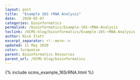 ```yaml
---
layout: post
title:  "Example 16S rRNA Analysis"
date:   2020-05-07
categories: bioinformatics
permalink: /bioinformatics/Example-16S-rRNA-Analysis
toclink: /OCMS-blog/bioinformatics/Example-16S-rRNA-Analysis
author: Nick Ilott
excerpt_separator: <!--more-->
updated: 11 May 2020
color: turquoise
parent: Bioinformatics Resources
parent_url: /OCMS-blog/bioinformatics
---
```


{% include ocms_example_16SrRNA.html %}
